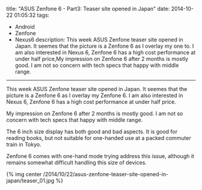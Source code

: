title: "ASUS Zenfone 6 - Part3: Teaser site opened in Japan"
date: 2014-10-22 01:05:32
tags:
 - Android
 - Zenfone
 - Nexus6
description: This week ASUS Zenfone teaser site opened in Japan. It seemes that the picture is a Zenfone 6 as I overlay my one to. I am also interested in Nexus 6, Zenfone 6 has a high cost performance at under half price,My impression on Zenfone 6 after 2 months is mostly good. I am not so concern with tech specs that happy with middle range.
---

This week ASUS Zenfone teaser site opened in Japan. It seemes that the picture is a Zenfone 6 as I overlay my Zenfone 6. I am also interested in Nexus 6, Zenfone 6 has a high cost performance at under half price.

My impression on Zenfone 6 after 2 months is mostly good. I am not so concern with tech specs that happy with middle range.

The 6 inch size display has both good and bad aspects. It is good for reading books, but not suitable for one-handed use at a packed commuter train in Tokyo.

Zenfone 6 comes with one-hand mode trying address this issue, although it remains somewhat difficult handling this size of devices.

{% img center /2014/10/22/asus-zenfone-teaser-site-opened-in-japan/teaser_01.jpg %}
